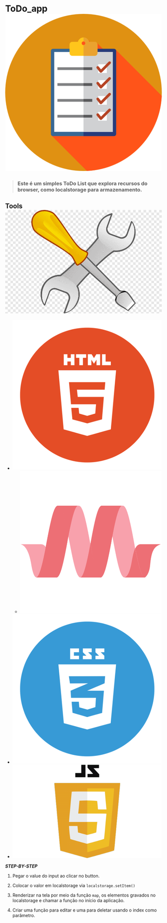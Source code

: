 # ToDo_app ![list](/assets/img/list.png)

>### Este é um simples ToDo List que explora recursos do browser, como **localstorage** para armazenamento.

## Tools ![tools](/assets/img/tools.png)
* ![html](/assets/img/html.png)
  * ![materialize](/assets/img/materialize.png)
* ![css](/assets/img/css.png)
* ![javascript](/assets/img/js.png)


__*STEP-BY-STEP*__
1. Pegar o value do input ao clicar no button.

2. Colocar o valor em localstorage via `localstorage.setItem()` 

3. Renderizar na tela por meio da função `map`, os elementos gravados no localstorage e chamar a função no início da aplicação.

4. Criar uma função para editar e uma para deletar usando o index como parâmetro.

